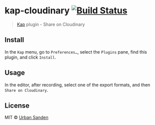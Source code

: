 # kap-cloudinary [![Build Status](https://travis-ci.org/urre/kap-cloudinary.svg?branch=master)](https://travis-ci.org/urre/kap-cloudinary)

> [Kap](https://github.com/wulkano/kap) plugin - Share on Cloudinary


## Install

In the `Kap` menu, go to `Preferences…`, select the `Plugins` pane, find this plugin, and click `Install`.


## Usage

In the editor, after recording, select one of the export formats, and then `Share on Cloudinary`.


## License

MIT © [Urban Sanden](https://github.com/urre)
